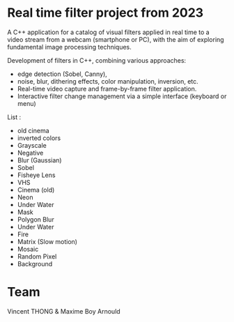 # Real time filter project from 2023

A C++ application for a catalog of visual filters applied in real time to a video stream from a webcam (smartphone or PC), with the aim of exploring fundamental image processing techniques. 

Development of filters in C++, combining various approaches:

- edge detection (Sobel, Canny),
- noise, blur, dithering effects, color manipulation, inversion, etc.
- Real-time video capture and frame-by-frame filter application.
- Interactive filter change management via a simple interface (keyboard or menu)

List : 
- old cinema
- inverted colors
- Grayscale
- Negative
- Blur (Gaussian)
- Sobel
- Fisheye Lens
- VHS
- Cinema (old)
- Neon
- Under Water
- Mask
- Polygon Blur
- Under Water
- Fire
- Matrix (Slow motion)
- Mosaic
- Random Pixel
- Background

# Team
Vincent THONG & Maxime Boy Arnould

